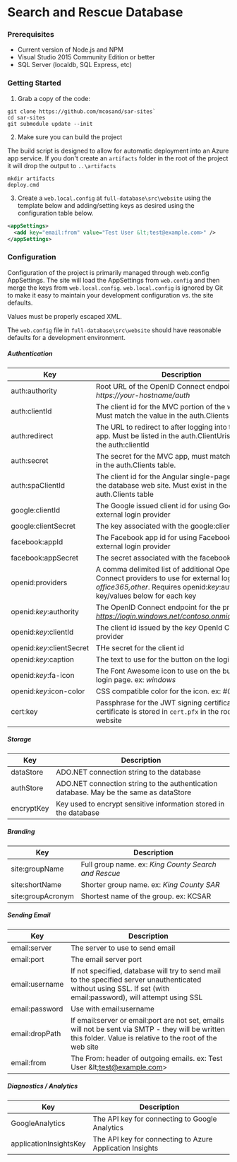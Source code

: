 # Search and Rescue Database

### Prerequisites
* Current version of Node.js and NPM
* Visual Studio 2015 Community Edition or better
* SQL Server (localdb, SQL Express, etc)

### Getting Started
1. Grab a copy of the code:
```
git clone https://github.com/mcosand/sar-sites`
cd sar-sites
git submodule update --init
```
2. Make sure you can build the project

The build script is designed to allow for automatic deployment into an Azure app service. If you don't create an `artifacts` folder in the root of the project it will drop the output to `..\artifacts` 
```
mkdir artifacts
deploy.cmd
```

3. Create a `web.local.config` at `full-database\src\website` using the template below and adding/setting keys as desired using the configuration table below.
```xml
<appSettings>
  <add key="email:from" value="Test User &lt;test@example.com>" />
</appSettings>
```
### Configuration
Configuration of the project is primarily managed through web.config AppSettings. The site will load the AppSettings from `web.config` and then merge the keys from `web.local.config`. `web.local.config` is ignored by Git to make it easy to maintain your development configuration vs. the site defaults.

Values must be properly escaped XML.

The `web.config` file in `full-database\src\website` should have reasonable defaults for a development environment.

##### Authentication
| Key | Description |
| --- | ----------- |
| auth:authority | Root URL of the OpenID Connect endpoint. Usually *https://your-hostname/auth* |
| auth:clientId | The client id for the MVC portion of the web app. Must match the value in the auth.Clients SQL table |
| auth:redirect | The URL to redirect to after logging into the MVC app. Must be listed in the auth.ClientUris table for the auth:clientId |
| auth:secret | The secret for the MVC app, must match the value in the auth.Clients table. |
| auth:spaClientId | The client id for the Angular single-page portion of the database web site. Must exist in the auth.Clients table |
| google:clientId | The Google issued client id for using Google as an external login provider |
| google:clientSecret | The key associated with the google:clientId |
| facebook:appId | The Facebook app id for using Facebook as an external login provider |
| facebook:appSecret | The secret associated with the facebook:appId |
| openid:providers | A comma delimited list of additional OpenID Connect providers to use for external logins. ex: *office365,other*. Requires openid:*key*:authority, etc. key/values below for each key |
| openid:*key*:authority | The OpenID Connect endpoint for the provider. ex: *https://login.windows.net/contoso.onmicrosoft.com* |
| openid:*key*:clientId | The client id issued by the *key* OpenId Connect provider |
| openid:*key*:clientSecret | THe secret for the client id |
| openid:*key*:caption | The text to use for the button on the login page |
| openid:*key*:fa-icon | The Font Awesome icon to use on the button on the login page. ex: *windows* |
| openid:*key*:icon-color | CSS compatible color for the icon. ex: *#008800* |
| cert:key | Passphrase for the JWT signing certificate. The certificate is stored in `cert.pfx` in the root of the website |

##### Storage
| Key | Description |
| --- | ----------- |
| dataStore | ADO.NET connection string to the database |
| authStore | ADO.NET connection string to the authentication database. May be the same as dataStore |
| encryptKey | Key used to encrypt sensitive information stored in the database |

##### Branding
| Key | Description |
| --- | ----------- |
| site:groupName | Full group name. ex: *King County Search and Rescue* |
| site:shortName | Shorter group name. ex: *King County SAR* |
| site:groupAcronym | Shortest name of the group. ex: KCSAR |



##### Sending Email
| Key | Description |
| --- | ----------- |
| email:server | The server to use to send email |
| email:port | The email server port |
| email:username | If not specified, database will try to send mail to the specified server unauthenticated without using SSL. If set (with email:password), will attempt using SSL |
| email:password | Use with email:username |
| email:dropPath | If email:server or email:port are not set, emails will not be sent via SMTP - they will be written this folder. Value is relative to the root of the web site |
| email:from | The From: header of outgoing emails. ex: Test User &amp;lt;test@example.com> |

##### Diagnostics / Analytics
| Key | Description |
| --- | ----------- |
| GoogleAnalytics | The API key for connecting to Google Analytics |
| applicationInsightsKey | The API key for connecting to Azure Application Insights |
